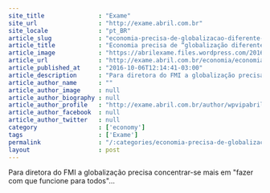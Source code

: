 ```yaml
---
site_title               : "Exame"
site_url                 : "http://exame.abril.com.br"
site_locale              : "pt_BR"
article_slug             : "economia-precisa-de-globalizacao-diferente-alerta-fmi"
article_title            : "Economia precisa de “globalização diferente”, alerta FMI"
article_image            : "https://abrilexame.files.wordpress.com/2016/10/size_960_16_9_2016-09-01t154757z_1883709283_tm3ec8v1blh01_rtrmadp_3_g20-china-lagarde1.jpg?quality=70&strip=all&w=960"
article_url              : "http://exame.abril.com.br/economia/economia-precisa-de-globalizacao-diferente-alerta-fmi/"
article_published_at     : "2016-10-06T12:14:41-03:00"
article_description      : "Para diretora do FMI a globalização precisa concentrar-se mais em 'fazer com que funcione para todos'..."
article_author_name      : ""
article_author_image     : null
article_author_biography : null
article_author_profile   : "http://exame.abril.com.br/author/wpvipabril/"
article_author_facebook  : null
article_author_twitter   : null
category                 : ['economy']
tags                     : ['Exame']
permalink                : "/:categories/economia-precisa-de-globalizacao-diferente-alerta-fmi/"
layout                   : post
---
```


Para diretora do FMI a globalização precisa concentrar-se mais em "fazer com que funcione para todos"...
